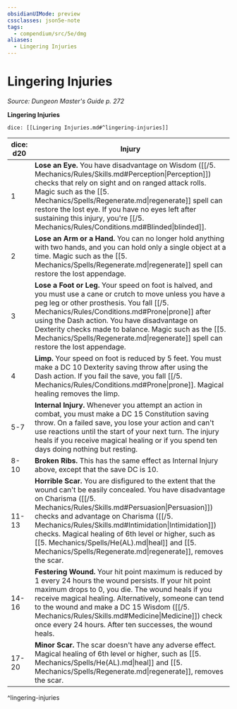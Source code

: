```yaml
---
obsidianUIMode: preview
cssclasses: json5e-note
tags:
  - compendium/src/5e/dmg
aliases:
  - Lingering Injuries
---
```

# Lingering Injuries
*Source: Dungeon Master's Guide p. 272* 

**Lingering Injuries**

`dice: [[Lingering Injuries.md#^lingering-injuries]]`

| dice: d20 | Injury |
|-----------|--------|
| 1 | **Lose an Eye.** You have disadvantage on Wisdom ([[/5. Mechanics/Rules/Skills.md#Perception\|Perception]]) checks that rely on sight and on ranged attack rolls. Magic such as the [[5. Mechanics/Spells/Regenerate.md\|regenerate]] spell can restore the lost eye. If you have no eyes left after sustaining this injury, you're [[/5. Mechanics/Rules/Conditions.md#Blinded\|blinded]]. |
| 2 | **Lose an Arm or a Hand.** You can no longer hold anything with two hands, and you can hold only a single object at a time. Magic such as the [[5. Mechanics/Spells/Regenerate.md\|regenerate]] spell can restore the lost appendage. |
| 3 | **Lose a Foot or Leg.** Your speed on foot is halved, and you must use a cane or crutch to move unless you have a peg leg or other prosthesis. You fall [[/5. Mechanics/Rules/Conditions.md#Prone\|prone]] after using the Dash action. You have disadvantage on Dexterity checks made to balance. Magic such as the [[5. Mechanics/Spells/Regenerate.md\|regenerate]] spell can restore the lost appendage. |
| 4 | **Limp.** Your speed on foot is reduced by 5 feet. You must make a DC 10 Dexterity saving throw after using the Dash action. If you fail the save, you fall [[/5. Mechanics/Rules/Conditions.md#Prone\|prone]]. Magical healing removes the limp. |
| 5-7 | **Internal Injury.** Whenever you attempt an action in combat, you must make a DC 15 Constitution saving throw. On a failed save, you lose your action and can't use reactions until the start of your next turn. The injury heals if you receive magical healing or if you spend ten days doing nothing but resting. |
| 8-10 | **Broken Ribs.** This has the same effect as Internal Injury above, except that the save DC is 10. |
| 11-13 | **Horrible Scar.** You are disfigured to the extent that the wound can't be easily concealed. You have disadvantage on Charisma ([[/5. Mechanics/Rules/Skills.md#Persuasion\|Persuasion]]) checks and advantage on Charisma ([[/5. Mechanics/Rules/Skills.md#Intimidation\|Intimidation]]) checks. Magical healing of 6th level or higher, such as [[5. Mechanics/Spells/He(AL).md\|heal]] and [[5. Mechanics/Spells/Regenerate.md\|regenerate]], removes the scar. |
| 14-16 | **Festering Wound.** Your hit point maximum is reduced by 1 every 24 hours the wound persists. If your hit point maximum drops to 0, you die. The wound heals if you receive magical healing. Alternatively, someone can tend to the wound and make a DC 15 Wisdom ([[/5. Mechanics/Rules/Skills.md#Medicine\|Medicine]]) check once every 24 hours. After ten successes, the wound heals. |
| 17-20 | **Minor Scar.** The scar doesn't have any adverse effect. Magical healing of 6th level or higher, such as [[5. Mechanics/Spells/He(AL).md\|heal]] and [[5. Mechanics/Spells/Regenerate.md\|regenerate]], removes the scar. |
^lingering-injuries
